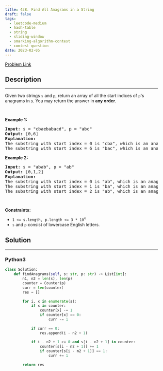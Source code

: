 ```yaml
---
title: 438. Find All Anagrams in a String
draft: false
tags: 
  - leetcode-medium
  - hash-table
  - string
  - sliding-window
  - smarking-algorithm-contest
  - contest-question
date: 2023-02-05
---
```


[Problem Link](https://leetcode.com/problems/find-all-anagrams-in-a-string/)

## Description

---
<p>Given two strings <code>s</code> and <code>p</code>, return an array of all the start indices of <code>p</code>&#39;s <span data-keyword="anagram">anagrams</span> in <code>s</code>. You may return the answer in <strong>any order</strong>.</p>

<p>&nbsp;</p>
<p><strong class="example">Example 1:</strong></p>

<pre>
<strong>Input:</strong> s = &quot;cbaebabacd&quot;, p = &quot;abc&quot;
<strong>Output:</strong> [0,6]
<strong>Explanation:</strong>
The substring with start index = 0 is &quot;cba&quot;, which is an anagram of &quot;abc&quot;.
The substring with start index = 6 is &quot;bac&quot;, which is an anagram of &quot;abc&quot;.
</pre>

<p><strong class="example">Example 2:</strong></p>

<pre>
<strong>Input:</strong> s = &quot;abab&quot;, p = &quot;ab&quot;
<strong>Output:</strong> [0,1,2]
<strong>Explanation:</strong>
The substring with start index = 0 is &quot;ab&quot;, which is an anagram of &quot;ab&quot;.
The substring with start index = 1 is &quot;ba&quot;, which is an anagram of &quot;ab&quot;.
The substring with start index = 2 is &quot;ab&quot;, which is an anagram of &quot;ab&quot;.
</pre>

<p>&nbsp;</p>
<p><strong>Constraints:</strong></p>

<ul>
	<li><code>1 &lt;= s.length, p.length &lt;= 3 * 10<sup>4</sup></code></li>
	<li><code>s</code> and <code>p</code> consist of lowercase English letters.</li>
</ul>


## Solution

---
### Python3
``` py title='find-all-anagrams-in-a-string'
class Solution:
    def findAnagrams(self, s: str, p: str) -> List[int]:
        n1, n2 = len(s), len(p)
        counter = Counter(p)
        curr = len(counter)
        res = []
        
        for i, x in enumerate(s):
            if x in counter:
                counter[x] -= 1
                if counter[x] == 0:
                    curr -= 1
            
            if curr == 0:
                res.append(i - n2 + 1)
            
            if i - n2 + 1 >= 0 and s[i - n2 + 1] in counter:
                counter[s[i - n2 + 1]] += 1
                if counter[s[i - n2 + 1]] == 1:
                    curr += 1
        
        return res
        
```

